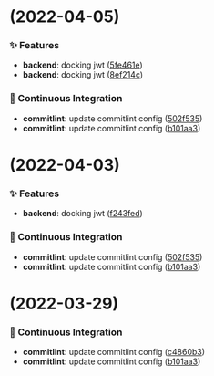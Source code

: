 #  (2022-04-05)


### ✨ Features

* **backend**: docking jwt ([5fe461e](https://github.com/tqq1994516/test_platform/commit/5fe461e))
* **backend**: docking jwt ([8ef214c](https://github.com/tqq1994516/test_platform/commit/8ef214c))


### 🔧 Continuous Integration

* **commitlint**: update commitlint config ([502f535](https://github.com/tqq1994516/test_platform/commit/502f535))
* **commitlint**: update commitlint config ([b101aa3](https://github.com/tqq1994516/test_platform/commit/b101aa3))



#  (2022-04-03)


### ✨ Features

* **backend**: docking jwt ([f243fed](https://github.com/tqq1994516/test_platform/commit/f243fed))


### 🔧 Continuous Integration

* **commitlint**: update commitlint config ([502f535](https://github.com/tqq1994516/test_platform/commit/502f535))
* **commitlint**: update commitlint config ([b101aa3](https://github.com/tqq1994516/test_platform/commit/b101aa3))



#  (2022-03-29)


### 🔧 Continuous Integration

* **commitlint**: update commitlint config ([c4860b3](https://github.com/tqq1994516/test_platform/commit/c4860b3))
* **commitlint**: update commitlint config ([b101aa3](https://github.com/tqq1994516/test_platform/commit/b101aa3))



